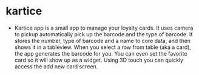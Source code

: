 # kartice

- Kartice app is a small app to manage your loyalty cards. It uses camera to pickup automatically pick up the barcode
and the type of barcode. It stores the number, type of barcode and a name to core data, and then shows it in a tableview. When
you select a row from table (aka a card), the app generates the barcode for you. You can even set the favorite card so it will
show up as a widget. Using 3D touch you can quickly access the add new card screen. 
